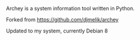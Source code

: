 Archey is a system information tool written in Python.

Forked from https://github.com/djmelik/archey

Updated to my system, currently Debian 8
